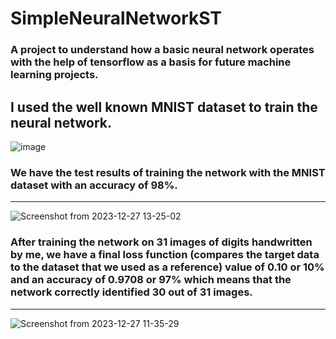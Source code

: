 # SimpleNeuralNetworkST
### A project to understand how a basic neural network operates with the help of tensorflow as a basis for future machine learning projects.

I used the well known MNIST dataset to train the neural network. 
----------------------------------------------------------------------------------------------------------------------------------------------------------------------------------------
![image](https://github.com/SahasT23/SimpleNeuralNetworkST/assets/108793094/41fc22f6-1264-4775-8770-d000d04102c7)

### We have the test results of training the network with the MNIST dataset with an accuracy of 98%.
----------------------------------------------------------------------------------------------------------------------------------------------------------------------------------------
![Screenshot from 2023-12-27 13-25-02](https://github.com/SahasT23/SimpleNeuralNetworkST/assets/108793094/75e49b22-7519-4eef-9b0c-87b56c0f947f)

### After training the network on 31 images of digits handwritten by me, we have a final loss function (compares the target data to the dataset that we used as a reference) value of 0.10 or 10% and an accuracy of 0.9708 or 97% which means that the network correctly identified 30 out of 31 images.
----------------------------------------------------------------------------------------------------------------------------------------------------------------------------------------
![Screenshot from 2023-12-27 11-35-29](https://github.com/SahasT23/SimpleNeuralNetworkST/assets/108793094/9d4b1161-542b-479b-a1bc-238502abf112)





